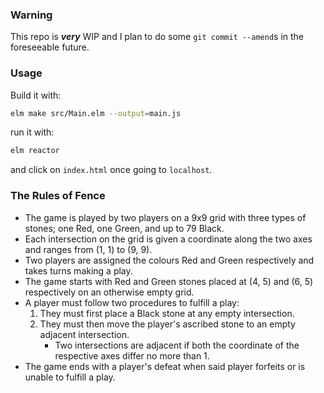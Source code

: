 ### Warning

This repo is ***very*** WIP and I plan to do some `git commit --amend`s in the foreseeable future.

### Usage

Build it with:

```sh
elm make src/Main.elm --output=main.js
```

run it with:

```sh
elm reactor
```

and click on `index.html` once going to `localhost`.

### The Rules of Fence

* The game is played by two players on a 9x9 grid with three types of stones;
one Red, one Green, and up to 79 Black.
* Each intersection on the grid is given a coordinate along the two axes and
ranges from (1, 1) to (9, 9).
* Two players are assigned the colours Red and Green respectively and takes
turns making a play.
* The game starts with Red and Green stones placed at (4, 5) and (6, 5)
respectively on an otherwise empty grid.
* A player must follow two procedures to fulfill a play:
  1. They must first place a Black stone at any empty intersection.
  2. They must then move the player's ascribed stone to an empty adjacent
intersection.
     * Two intersections are adjacent if both the coordinate of the respective
     axes differ no more than 1.
* The game ends with a player's defeat when said player forfeits or is unable to
fulfill a play.
